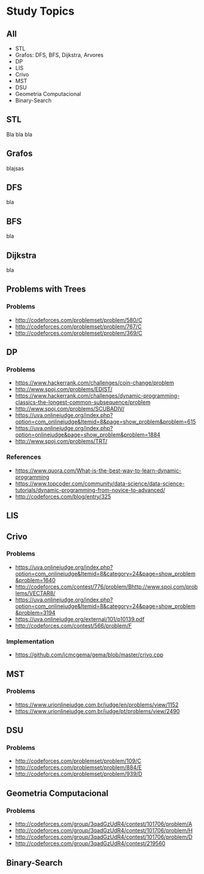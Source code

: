 # Study Topics

## All
- STL
- Grafos: DFS, BFS, Dijkstra, Arvores
- DP
- LIS
- Crivo
- MST
- DSU
- Geometria Computacional
- Binary-Search

## STL

Bla bla bla

## Grafos

blajsas

## DFS

bla

## BFS

bla

## Dijkstra

bla

## Problems with Trees

### Problems

- http://codeforces.com/problemset/problem/580/C
- http://codeforces.com/problemset/problem/767/C
- http://codeforces.com/problemset/problem/369/C

## DP

### Problems

- https://www.hackerrank.com/challenges/coin-change/problem
- http://www.spoj.com/problems/EDIST/
- https://www.hackerrank.com/challenges/dynamic-programming-classics-the-longest-common-subsequence/problem
- http://www.spoj.com/problems/SCUBADIV/
- https://uva.onlinejudge.org/index.php?option=com_onlinejudge&Itemid=8&page=show_problem&problem=615
- https://uva.onlinejudge.org/index.php?option=onlinejudge&page=show_problem&problem=1884
- http://www.spoj.com/problems/TRT/

### References

- https://www.quora.com/What-is-the-best-way-to-learn-dynamic-programming
- https://www.topcoder.com/community/data-science/data-science-tutorials/dynamic-programming-from-novice-to-advanced/
- http://codeforces.com/blog/entry/325

## LIS

## Crivo

### Problems

- https://uva.onlinejudge.org/index.php?option=com_onlinejudge&Itemid=8&category=24&page=show_problem&problem=1640
- http://codeforces.com/contest/776/problem/Bhttp://www.spoj.com/problems/VECTAR8/
- https://uva.onlinejudge.org/index.php?option=com_onlinejudge&Itemid=8&category=24&page=show_problem&problem=3194
- https://uva.onlinejudge.org/external/101/p10139.pdf
- http://codeforces.com/contest/566/problem/F

### Implementation

- https://github.com/icmcgema/gema/blob/master/crivo.cpp

## MST

### Problems

- https://www.urionlinejudge.com.br/judge/en/problems/view/1152
- https://www.urionlinejudge.com.br/judge/pt/problems/view/2490

## DSU

### Problems

- http://codeforces.com/problemset/problem/109/C
- http://codeforces.com/problemset/problem/884/E
- http://codeforces.com/problemset/problem/939/D

## Geometria Computacional

### Problems

- http://codeforces.com/group/3qadGzUdR4/contest/101706/problem/A
- http://codeforces.com/group/3qadGzUdR4/contest/101706/problem/H
- http://codeforces.com/group/3qadGzUdR4/contest/101706/problem/D
- http://codeforces.com/group/3qadGzUdR4/contest/219560

## Binary-Search